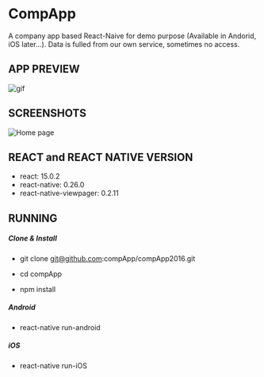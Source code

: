 # CompApp

A company app based React-Naive for demo purpose (Available in Andorid, iOS later...). Data is fulled from our own service, sometimes no access.

## APP PREVIEW

![gif](http://7mnlnt.com1.z0.glb.clouddn.com/qiniu-GIF.gif)

## SCREENSHOTS

![Home page](http://7mnlnt.com1.z0.glb.clouddn.com/qiniu-pick20160706162657.png)

## REACT and REACT NATIVE VERSION

* react: 15.0.2
* react-native: 0.26.0
* react-native-viewpager: 0.2.11

## RUNNING

##### Clone & Install

* git clone git@github.com:compApp/compApp2016.git

* cd compApp

* npm install

##### Android

* react-native run-android

##### iOS

* react-native run-iOS
